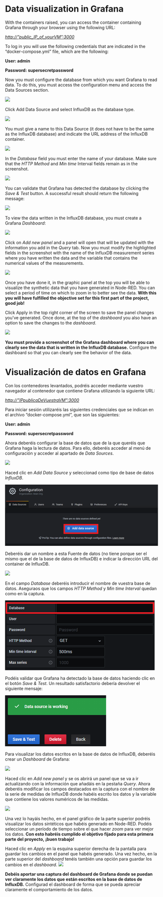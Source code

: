 <!-- multilingual suffix: en, es -->

<!-- [en] -->

# Data visualization in Grafana
With the containers raised, you can access the container containing Grafana through your browser using the following URL:

[*http://”public\_IP\_of\_yourVM”:3000*]()

To log in you will use the following credentials that are indicated in the “docker-compose.yml” file, which are the following:

**User: admin**

**Password: supersecretpassword**

Now you must configure the database from which you want Grafana to read data. To do this, you must access the configuration menu and access the Data Sources section.

![](Aspose.Words.142119bc-beea-447c-9445-5e8e65b15c58.050.png)

Click Add Data Source and select InfluxDB as the database type.

![](Aspose.Words.142119bc-beea-447c-9445-5e8e65b15c58.051.png)

You must give a name to this Data Source (it does not have to be the same as the InfluxDB database) and indicate the URL address of the InfluxDB container.

![](Aspose.Words.142119bc-beea-447c-9445-5e8e65b15c58.052.png)

In the *Database* field you must enter the name of your database. Make sure that the *HTTP Method* and *Min time* Interval fields remain as in the screenshot.

![](Aspose.Words.142119bc-beea-447c-9445-5e8e65b15c58.053.png)

You can validate that Grafana has detected the database by clicking the *Save & Test* button. A successful result should return the following message:

![](Aspose.Words.142119bc-beea-447c-9445-5e8e65b15c58.054.png)



To view the data written in the InfluxDB database, you must create a Grafana *Dashboard*:

![](Aspose.Words.142119bc-beea-447c-9445-5e8e65b15c58.055.png)

Click on *Add new panel* and a panel will open that will be updated with the information you add in the *Query* tab. Now you must modify the highlighted fields in the screenshot with the name of the InfluxDB measurement series where you have written the data and the variable that contains the numerical values of the measurements.

![](Aspose.Words.142119bc-beea-447c-9445-5e8e65b15c58.056.png)

Once you have done it, in the graphic panel at the top you will be able to visualize the synthetic data that you have generated in Node-RED. You can select a period of time on which to zoom in to better see the data. **With this you will have fulfilled the objective set for this first part of the project, good job!**

Click Apply in the top right corner of the screen to save the panel changes you've generated. Once done, at the top of the *dashboard* you also have an option to save the changes to the *dashboard*.


![](Aspose.Words.142119bc-beea-447c-9445-5e8e65b15c58.057.png)

**You must provide a screenshot of the Grafana dashboard where you can clearly see the data that is written in the InfluxDB database.** Configure the dashboard so that you can clearly see the behavior of the data.

<!-- [es] -->

# Visualización de datos en Grafana

Con los contenedores levantados, podréis acceder mediante vuestro navegador al contenedor que contiene Grafana utilizando la siguiente URL:

[*http://”IPpublicaDeVuestraVM”:3000*]()

Para iniciar sesión utilizaréis las siguientes credenciales que se indican en el archivo “docker-compose.yml”, que son las siguientes:

**User: admin**

**Password: supersecretpassword**

Ahora deberéis configurar la base de datos que de la que queréis que Grafana haga la lectura de datos. Para ello, deberéis acceder al menú de configuración y acceder al apartado de *Data Sources*.
<!-- [common] -->
![](../img/Aspose.Words.b1061091-e8de-4e39-91fb-4ba4b8e356ff.049.png)
<!-- [es] -->
Haced clic en *Add Data Source* y seleccionad como tipo de base de datos *InfluxDB*.
<!-- [common] -->
![](../img/Aspose.Words.b1061091-e8de-4e39-91fb-4ba4b8e356ff.050.png)
<!-- [es] -->
Deberéis dar un nombre a esta Fuente de datos (no tiene porque ser el mismo que el de la base de datos de InfluxDB) e indicar la dirección URL del container de InfluxDB.
<!-- [common] -->
![](../img/Aspose.Words.b1061091-e8de-4e39-91fb-4ba4b8e356ff.051.png)
<!-- [es] -->
En el campo *Database* deberéis introducir el nombre de vuestra base de datos. Aseguraos que los campos *HTTP Method* y *Min time Interval* quedan como en la captura.
<!-- [common] -->
![](../img/Aspose.Words.b1061091-e8de-4e39-91fb-4ba4b8e356ff.052.png)
<!-- [es] -->
Podéis validar que Grafana ha detectado la base de datos haciendo clic en el botón *Save & Test*. Un resultado satisfactorio debería devolver el siguiente mensaje:
<!-- [common] -->
![](../img/Aspose.Words.b1061091-e8de-4e39-91fb-4ba4b8e356ff.053.png)
<!-- [es] -->


Para visualizar los datos escritos en la base de datos de InfluxDB, deberéis crear un *Dashboard* de Grafana:
<!-- [common] -->
![](../img/Aspose.Words.b1061091-e8de-4e39-91fb-4ba4b8e356ff.054.png)
<!-- [es] -->
Haced clic en *Add new panel* y se os abrirá un panel que se va a ir actualizando con la información que añadáis en la pestaña *Query*. Ahora deberéis modificar los campos destacados en la captura con el nombre de la serie de medidas de InfluxDB donde habéis escrito los datos y la variable que contiene los valores numéricos de las medidas.
<!-- [common] -->
![](../img/Aspose.Words.b1061091-e8de-4e39-91fb-4ba4b8e356ff.055.png)
<!-- [es] -->
Una vez lo hayáis hecho, en el panel gráfico de la parte superior podréis visualizar los datos sintéticos que habéis generado en Node-RED. Podéis seleccionar un período de tiempo sobre el que hacer *zoom* para ver mejor los datos. **Con esto habréis cumplido el objetivo fijado para esta primera parte del proyecto, ¡buen trabajo!**

Haced clic en *Apply* en la esquina superior derecha de la pantalla para guardar los cambios en el panel que habéis generado. Una vez hecho, en la parte superior del *dashboard* tenéis también una opción para guardar los cambios en el *dashboard*.
![](../img/Aspose.Words.b1061091-e8de-4e39-91fb-4ba4b8e356ff.056.png)

**Debéis aportar una captura del dashboard de Grafana donde se puedan ver claramente los datos que están escritos en la base de datos de InfluxDB.** Configurad el dashboard de forma que se pueda apreciar claramente el comportamiento de los datos.
